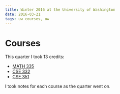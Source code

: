 ```yaml
---
title: Winter 2016 at the University of Washington
date: 2016-03-21
tags: uw courses, uw
---
```


# Courses

This quarter I took 13 credits:

- [MATH 335]()
- [CSE 332]()
- [CSE 351]()

I took notes for each course as the quarter went on.
